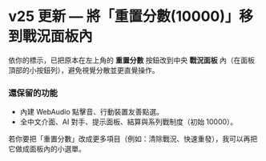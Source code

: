 # v25 更新 — 將「重置分數(10000)」移到戰況面板內

依你的標示，已把原本在左上角的 **重置分數** 按鈕改到中央 **戰況面板** 內（在面板頂部的小按鈕列），避免視覺分散並更直覺操作。

### 還保留的功能
- 內建 WebAudio 點擊音、行動裝置友善點選。
- 全中文介面、AI 對手、提示面板、結算與系列戰制度（初始 10000）。

若你要把「重置分數」改成更多項目（例如：清除戰況、快速重發），我可以再把它做成面板內的小選單。